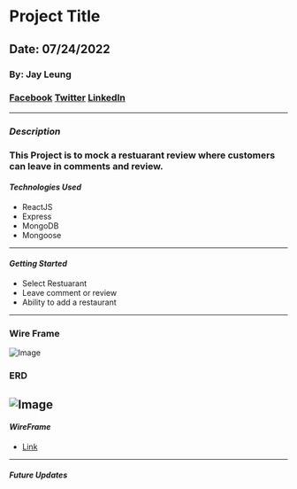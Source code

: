# Project Title

## Date: 07/24/2022

### By: Jay Leung

### [Facebook](https://www.facebook.com) [Twitter](https://www.twitter.com) [LinkedIn](https://www.linkedin.com)

---

### **_Description_**

### This Project is to mock a restuarant review where customers can leave in comments and review.


#### **_Technologies Used_**

- ReactJS
- Express
- MongoDB
- Mongoose
---
#### **_Getting Started_**

- Select Restuarant
- Leave comment or review
- Ability to add a restaurant
---

### Wire Frame
![Image](https://i.imgur.com/fUIAeeg.png)

### ERD
![Image](https://i.imgur.com/TLyMCnN.png)
---


#### **_WireFrame_**

- [Link](https://wireframe.cc/Fqvz71)

---

#### **_Future Updates_**
